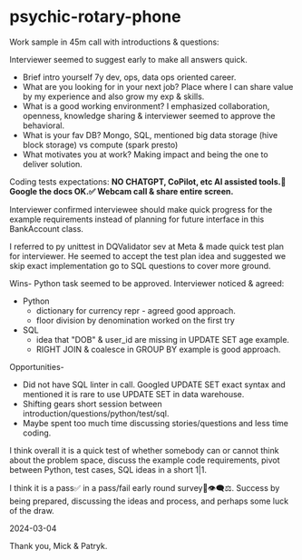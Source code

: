 # psychic-rotary-phone
Work sample in 45m call with introductions & questions:

Interviewer seemed to suggest early to make all answers quick.

- Brief intro yourself
    7y dev, ops, data ops oriented career.
- What are you looking for in your next job?
    Place where I can share value by my experience and also grow my exp & skills.
- What is a good working environment?
    I emphasized collaboration, openness, knowledge sharing & interviewer seemed to approve the behavioral.
- What is your fav DB?
    Mongo, SQL, mentioned big data storage (hive block storage) vs compute (spark presto)
- What motivates you at work?
    Making impact and being the one to deliver solution.

Coding tests expectations:
**NO CHATGPT, CoPilot, etc AI assisted tools.🚫
Google the docs OK.✅ Webcam call & share entire screen.**

Interviewer confirmed interviewee should make quick progress for the example requirements instead of planning for future interface in this BankAccount class.

I referred to py unittest in DQValidator sev at Meta & made quick test plan for interviewer. He seemed to accept the test plan idea and suggested we skip exact implementation go to SQL questions to cover more ground.

Wins-
Python task seemed to be approved.
Interviewer noticed & agreed:
- Python
    - dictionary for currency repr - agreed good approach. 
    - floor division by denomination worked on the first try
- SQL
    - idea that "DOB" & user_id are missing in UPDATE SET age example.
    - RIGHT JOIN & coalesce in GROUP BY example is good approach.

Opportunities-
- Did not have SQL linter in call. Googled  UPDATE SET exact syntax and mentioned it is rare to use UPDATE SET in data warehouse.
- Shifting gears short session between introduction/questions/python/test/sql.
- Maybe spent too much time discussing stories/questions and less time coding.

I think overall it is a quick test of whether somebody can or cannot think about the problem space, discuss the example code requirements, pivot between Python, test cases, SQL ideas in a short 1|1.

I think it is a pass✅ in a pass/fail early round survey📝👁‍🗨⚖. Success by being prepared, discussing the ideas and process, and perhaps some luck of the draw.

2024-03-04

Thank you, Mick & Patryk.